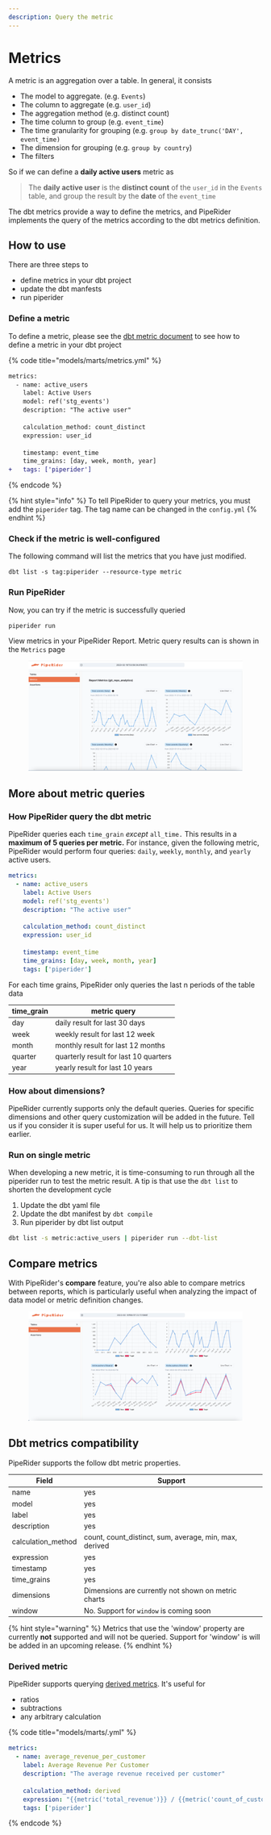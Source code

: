 ```yaml
---
description: Query the metric
---
```


# Metrics

A metric is an aggregation over a table. In general, it consists

* The model to aggregate. (e.g. `Events`)
* The column to aggregate (e.g. `user_id`)
* The aggregation method (e.g. distinct count)
* The time column to group (e.g. `event_time`)
* The time granularity for grouping (e.g. `group by date_trunc('DAY', event_time)`
* The dimension for grouping (e.g. `group by country`)
* The filters

So if we can define a **daily active users** metric as

> The **daily active user** is the **distinct count** of the `user_id` in the `Events` table, and group the result by the **date** of the `event_time`

The dbt metrics provide a way to define the metrics, and PipeRider implements the query of the metrics according to the dbt metrics definition.

## How to use

There are three steps to&#x20;

* define metrics in your dbt project
* update the dbt manfests
* run piperider

### Define a metric

To define a metric, please see the [dbt metric document](https://docs.getdbt.com/docs/build/metrics#defining-a-metric) to see how to define a metric in your dbt project

{% code title="models/marts/metrics.yml" %}
```diff
metrics:
  - name: active_users
    label: Active Users
    model: ref('stg_events')
    description: "The active user"

    calculation_method: count_distinct
    expression: user_id 

    timestamp: event_time
    time_grains: [day, week, month, year]
+   tags: ['piperider']
```
{% endcode %}

{% hint style="info" %}
To tell PipeRider to query your metrics, you must add the `piperider` tag. The tag name can be changed in the `config.yml`
{% endhint %}

### Check if the metric is well-configured

The following command will list the metrics that you have just modified.

```
dbt list -s tag:piperider --resource-type metric
```

### Run PipeRider

Now, you can try if the metric is successfully queried

```
piperider run
```

View metrics in your PipeRider Report. Metric query results can is shown in the `Metrics`  page

<figure><img src="../../.gitbook/assets/image.png" alt=""><figcaption></figcaption></figure>

## More about metric queries

### How PipeRider query the dbt metric

PipeRider queries each `time_grain` _except_ `all_time.` This results in a **maximum of 5 queries per metric.** For instance, given the following metric, PipeRider would perform four queries: `daily`, `weekly`,  `monthly`, and `yearly` active users.

```yaml
metrics:
  - name: active_users
    label: Active Users
    model: ref('stg_events')
    description: "The active user"

    calculation_method: count_distinct
    expression: user_id 

    timestamp: event_time
    time_grains: [day, week, month, year]
    tags: ['piperider']
```

For each time grains, PipeRider only queries the last n periods of the table data

| time\_grain | metric query                          |
| ----------- | ------------------------------------- |
| day         | daily result for last 30 days         |
| week        | weekly result for last 12 week        |
| month       | monthly result for last 12 months     |
| quarter     | quarterly result for last 10 quarters |
| year        | yearly result for last 10 years       |

### How about dimensions?

PipeRider currently supports only the default queries. Queries for specific dimensions and other query customization will be added in the future. Tell us if you consider it is super useful for us. It will help us to prioritize them earlier.

### Run on single metric

When developing a new metric, it is time-consuming to run through all the piperider run to test the metric result. A tip is that use the `dbt list` to shorten the development cycle

1. Update the dbt yaml file
2. Update the dbt manifest by `dbt compile`
3. Run piperider by dbt list output

```sh
dbt list -s metric:active_users | piperider run --dbt-list     
```

## Compare metrics

With PipeRider's **compare** feature, you're also able to compare metrics between reports, which is particularly useful when analyzing the impact of data model or metric definition changes.

<figure><img src="../../.gitbook/assets/image (2).png" alt=""><figcaption></figcaption></figure>



## Dbt metrics compatibility

PipeRider supports the follow dbt metric properties.

| Field               | Support                                                 |
| ------------------- | ------------------------------------------------------- |
| name                | yes                                                     |
| model               | yes                                                     |
| label               | yes                                                     |
| description         | yes                                                     |
| calculation\_method | count, count\_distinct, sum, average, min, max, derived |
| expression          | yes                                                     |
| timestamp           | yes                                                     |
| time\_grains        | yes                                                     |
| dimensions          | Dimensions are currently not shown on metric charts     |
| window              | No. Support for `window` is coming soon                 |

{% hint style="warning" %}
Metrics that use the 'window' property are currently **not** supported and will not be queried. Support for 'window' is will be added in an upcoming release.
{% endhint %}

### Derived metric

PipeRider supports querying [derived metrics](https://docs.getdbt.com/docs/build/metrics#derived-metrics). It's useful for

* ratios
* subtractions
* any arbitrary calculation

{% code title="models/marts/<derived-metric>.yml" %}
```yaml
metrics:
  - name: average_revenue_per_customer
    label: Average Revenue Per Customer
    description: "The average revenue received per customer"

    calculation_method: derived
    expression: "{{metric('total_revenue')}} / {{metric('count_of_customers')}}"
    tags: ['piperider']
```
{% endcode %}
